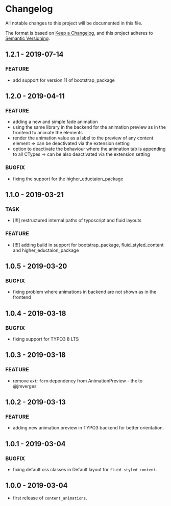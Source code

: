 # Changelog
All notable changes to this project will be documented in this file.

The format is based on [Keep a Changelog](https://keepachangelog.com/en/1.0.0/),
and this project adheres to [Semantic Versioning](https://semver.org/spec/v2.0.0.html).

## 1.2.1 - 2019-07-14
### FEATURE
- add support for version 11 of bootstrap_package

## 1.2.0 - 2019-04-11
### FEATURE
- adding a new and simple fade animation
- using the same library in the backend for the animation preview as in the frontend to animate the elements
- render the animation value as a label to the preview of any content element => can be deactivated via the extension setting
- option to deactivate the behaviour where the animation tab is appending to all CTypes => can be also deactivated via the extension setting

### BUGFIX
- fixing the support for the higher_eductaion_package

## 1.1.0 - 2019-03-21
### TASK
- [!!!] restructured internal paths of typoscript and fluid layouts

### FEATURE
- [!!!] adding build in support for bootstrap_package, fluid_styled_content and higher_eductaion_package

## 1.0.5 - 2019-03-20
### BUGFIX
- fixing problem where animations in backend are not shown as in the frontend

## 1.0.4 - 2019-03-18
### BUGFIX
- fixing support for TYPO3 8 LTS

## 1.0.3 - 2019-03-18
### FEATURE
- remove `ext:form` dependency from AnimationPreview - thx to @jmverges

## 1.0.2 - 2019-03-13
### FEATURE
- adding new animation preview in TYPO3 backend for better orientation.

## 1.0.1 - 2019-03-04
### BUGFIX
- fixing default css classes in Default layout for `fluid_styled_content`.

## 1.0.0 - 2019-03-04
- first release of `content_animations`.
